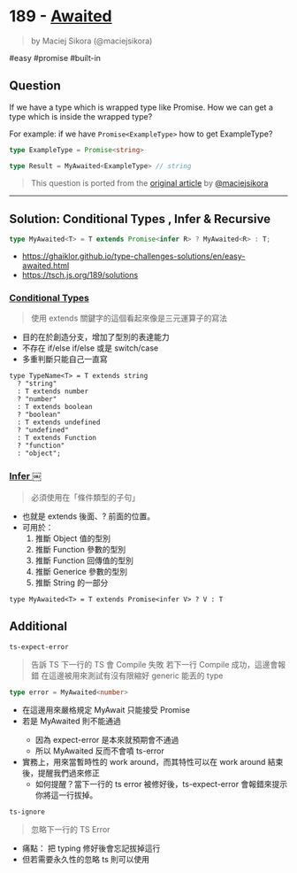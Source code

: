 # 189 - [Awaited](https://github.com/type-challenges/type-challenges/blob/main/questions/00189-easy-awaited/README.md)
> by Maciej Sikora (@maciejsikora)

#easy #promise #built-in
  
## Question
  
  If we have a type which is wrapped type like Promise. How we can get a type which is inside the wrapped type?
  
  For example: if we have `Promise<ExampleType>` how to get ExampleType?
  
  ```ts
  type ExampleType = Promise<string>
  
  type Result = MyAwaited<ExampleType> // string
  ```

> This question is ported from the [original article](https://dev.to/macsikora/advanced-typescript-exercises-question-1-45k4) by [@maciejsikora](https://github.com/maciejsikora)

---

## Solution: Conditional Types , Infer & Recursive
```ts
type MyAwaited<T> = T extends Promise<infer R> ? MyAwaited<R> : T;
```
- https://ghaiklor.github.io/type-challenges-solutions/en/easy-awaited.html
- https://tsch.js.org/189/solutions

### [Conditional Types](https://www.typescriptlang.org/docs/handbook/2/conditional-types.html)
> 使用 extends 關鍵字的這個看起來像是三元運算子的寫法
- 目的在於創造分支，增加了型別的表達能力
- 不存在 if/else if/else 或是 switch/case 
- 多重判斷只能自己一直寫
```
type TypeName<T> = T extends string
  ? "string"
  : T extends number
  ? "number"
  : T extends boolean
  ? "boolean"
  : T extends undefined
  ? "undefined"
  : T extends Function
  ? "function"
  : "object";

```

###  [Infer ](https://chentsulin.medium.com/typescript-infer-%25E7%259A%2584%25E5%25BC%25B7%25E5%25A4%25A7%25E5%258A%259F%25E7%2594%25A8-9b43c4eac6fb)￼
> 必須使用在「條件類型的子句」
- 也就是 extends 後面、? 前面的位置。
- 可用於：
	1. 推斷 Object 值的型別
	2. 推斷 Function 參數的型別
	3. 推斷 Function 回傳值的型別
	4. 推斷 Generice 參數的型別
	5. 推斷 String 的一部分
```
type MyAwaited<T> = T extends Promise<infer V> ? V : T
```


## Additional
 `ts-expect-error` 
> 告訴 TS 下一行的 TS 會 Compile 失敗
> 若下一行 Compile 成功，這邊會報錯
> 在這邊被用來測試有沒有限縮好 generic 能丟的 type
```ts
type error = MyAwaited<number>
```
- 在這邊用來嚴格規定 MyAwait 只能接受 Promise<T>
- 若是 MyAwaited<number> 則不能通過
  - 因為 expect-error 是本來就預期會不通過
  - 所以 MyAwaited<number> 反而不會噴 ts-error
- 實務上，用來當暫時性的 work around，而其特性可以在 work around 結束後，提醒我們過來修正
	- 如何提醒？當下一行的 ts error 被修好後，ts-expect-error 會報錯來提示你將這一行拔掉。

`ts-ignore` 
> 忽略下一行的 TS Error
- 痛點： 把  typing 修好後會忘記拔掉這行
- 但若需要永久性的忽略 ts 則可以使用
